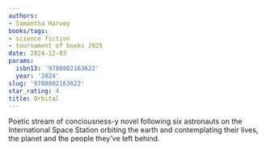 ```yaml
---
authors:
- Samantha Harvey
books/tags:
- science fiction
- tournament of books 2025
date: 2024-12-03
params:
  isbn13: '9780802163622'
  year: '2024'
slug: '9780802163622'
star_rating: 4
title: Orbital
---
```


Poetic stream of conciousness-y novel following six astronauts on the International Space Station orbiting the earth and contemplating their lives,  the planet and the people they've left behind.


<!--more-->